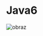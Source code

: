 # Java6

![obraz](https://github.com/Kuboss949/Java/assets/101654879/846debaa-c522-4c9a-bba0-23ed91a277d5)

